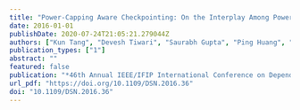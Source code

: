 ```yaml
---
title: "Power-Capping Aware Checkpointing: On the Interplay Among Power-Capping, Temperature, Reliability, Performance, and Energy"
date: 2016-01-01
publishDate: 2020-07-24T21:05:21.279044Z
authors: ["Kun Tang", "Devesh Tiwari", "Saurabh Gupta", "Ping Huang", "Qiqi Lu", "Christian Engelmann", "Xubin He"]
publication_types: ["1"]
abstract: ""
featured: false
publication: "*46th Annual IEEE/IFIP International Conference on Dependable Systems and Networks, DSN 2016, Toulouse, France, June 28 - July 1, 2016*"
url_pdf: "https://doi.org/10.1109/DSN.2016.36"
doi: "10.1109/DSN.2016.36"
---
```


